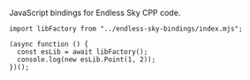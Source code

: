 JavaScript bindings for Endless Sky CPP code.

~~~
import libFactory from "../endless-sky-bindings/index.mjs";

(async function () {
  const esLib = await libFactory();
  console.log(new esLib.Point(1, 2));
})();
~~~
